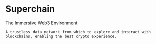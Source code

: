 # Superchain

The Immersive Web3 Environment

`A trustless data network from which to explore and interact with blockchains, enabling the best crypto experience.`

